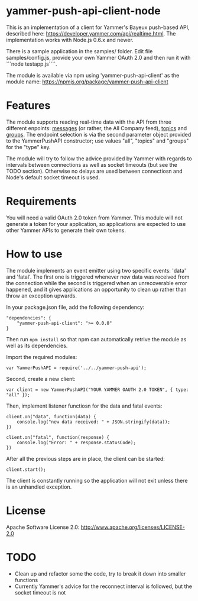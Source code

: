yammer-push-api-client-node
===========================

This is an implementation of a client for Yammer's Bayeux push-based API, described here: https://developer.yammer.com/api/realtime.html. The implementation works with Node.js 0.6.x and newer.

There is a sample application in the samples/ folder. Edit file samples/config.js, provide your own Yammer OAuth 2.0 and then run it with ```node testapp.js````.

The module is available via npm using 'yammer-push-api-client' as the module name: https://npmjs.org/package/yammer-push-api-client

Features
========
The module supports reading real-time data with the API from three different enpoints: [messages](https://developer.yammer.com/api/#message-viewing) (or rather, the All Company feed), [topics](https://developer.yammer.com/api/#topics) and [groups](https://developer.yammer.com/api/#groups). The endpoint selection is via the second parameter object provided to the YammerPushAPI constructor; use values "all", "topics" and "groups" for the "type" key.

The module will try to follow the advice provided by Yammer with regards to intervals between connections as well as socket timeouts (but see the TODO section). Otherwise no delays are used between connectiosn and Node's default socket timeout is used.

Requirements
============
You will need a valid OAuth 2.0 token from Yammer. This module will not generate a token for your application, so applications are expected to use other Yammer APIs to generate their own tokens.

How to use
==========
The module implements an event emitter using two specific events: 'data' and 'fatal'. The first one is triggered whenever new data was received from the connection while the second is triggered when an unrecoverable error happened, and it gives applications an opportunity to clean up rather than throw an exception upwards.

In your package.json file, add the following dependency:

```
"dependencies": {
	"yammer-push-api-client": ">= 0.0.0"
}
```

Then run ```npm install``` so that npm can automatically retrive the module as well as its dependencies.

Import the required modules:

```
var YammerPushAPI = require('../../yammer-push-api');
```

Second, create a new client:

```
var client = new YammerPushAPI("YOUR YAMMER OAUTH 2.0 TOKEN", { type: "all" });
```

Then, implement listener functiosn for the data and fatal events:

```
client.on("data", function(data) {
	console.log("new data received: " + JSON.stringify(data));
})

client.on("fatal", function(response) {
	console.log("Error: " + response.statusCode);
})
```

After all the previous steps are in place, the client can be started:

```
client.start();
```

The client is constantly running so the application will not exit unless there is an unhandled exception.

License
=======
Apache Software License 2.0: http://www.apache.org/licenses/LICENSE-2.0
 
TODO
====
* Clean up and refactor some the code, try to break it down into smaller functions
* Currently Yammer's advice for the reconnect interval is followed, but the socket timeout is not